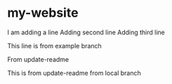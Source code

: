 # my-website
I am adding a line
Adding second line
Adding third line

This line is from example branch

From update-readme

This is from update-readme from local branch
